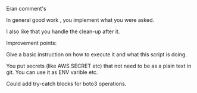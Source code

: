 Eran comment's

In general good work , you implement what you were asked.

I also like that you handle the clean-up after it.

Improvement points:

Give a basic instruction on how to execute it and what this script is doing.

You put secrets (like AWS SECRET etc) that not need to be as a plain text in git. You can use it as ENV varible etc.

Could add try-catch blocks for boto3 operations.
